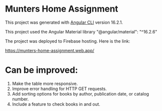 # Munters Home Assignment

This project was generated with [Angular CLI](https://github.com/angular/angular-cli) version 16.2.1.

This project used the Angular Material library "@angular/material": "^16.2.6"

The project was deployed to Firebase hosting. Here is the link:

https://munters-home-assignment.web.app/


# Can be improved:

1. Make the table more responsive.
2. Improve error handling for HTTP GET requests.
3. Add sorting options for books by author, publication date, or catalog number.
4. Include a feature to check books in and out.






